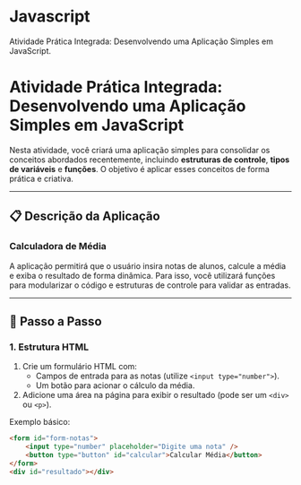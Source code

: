 # Javascript
Atividade Prática Integrada: Desenvolvendo uma Aplicação Simples em JavaScript.

# Atividade Prática Integrada: Desenvolvendo uma Aplicação Simples em JavaScript

Nesta atividade, você criará uma aplicação simples para consolidar os conceitos abordados recentemente, incluindo **estruturas de controle**, **tipos de variáveis** e **funções**. O objetivo é aplicar esses conceitos de forma prática e criativa.

---

## 📋 Descrição da Aplicação

### **Calculadora de Média**

A aplicação permitirá que o usuário insira notas de alunos, calcule a média e exiba o resultado de forma dinâmica. Para isso, você utilizará funções para modularizar o código e estruturas de controle para validar as entradas.

---

## 🚀 Passo a Passo

### **1. Estrutura HTML**
1. Crie um formulário HTML com:
   - Campos de entrada para as notas (utilize `<input type="number">`).
   - Um botão para acionar o cálculo da média.
2. Adicione uma área na página para exibir o resultado (pode ser um `<div>` ou `<p>`).

Exemplo básico:
```html
<form id="form-notas">
    <input type="number" placeholder="Digite uma nota" />
    <button type="button" id="calcular">Calcular Média</button>
</form>
<div id="resultado"></div>
